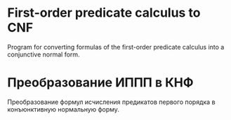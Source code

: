 # First-order predicate calculus to CNF
Program for converting formulas of the first-order predicate calculus into a conjunctive normal form.

# Преобразование ИППП в КНФ
Преобразование формул исчисления предикатов первого порядка в конъюнктивную нормальную форму.